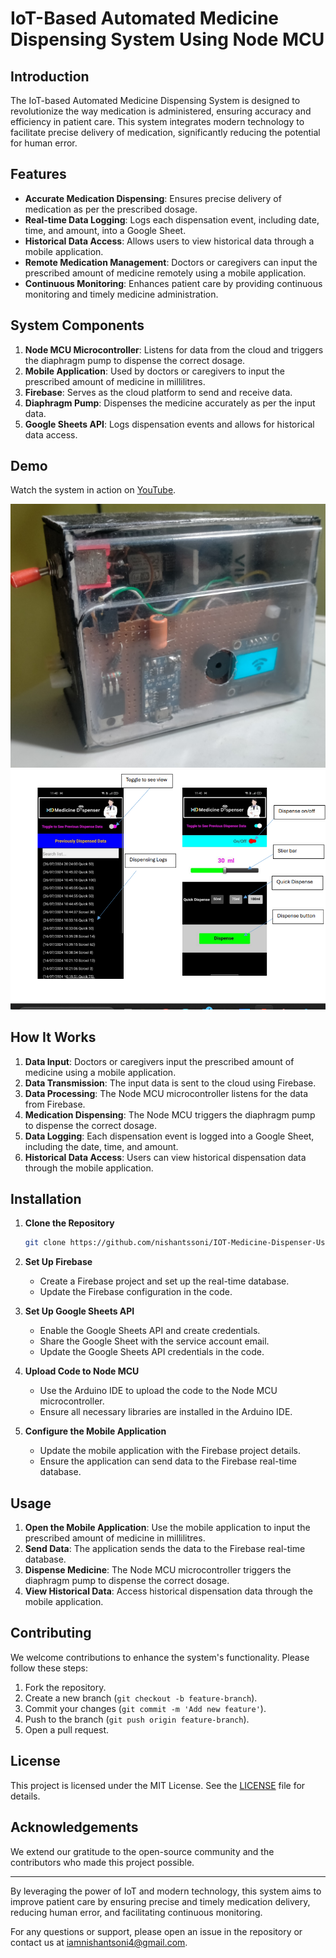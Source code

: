 # IoT-Based Automated Medicine Dispensing System Using Node MCU

## Introduction

The IoT-based Automated Medicine Dispensing System is designed to revolutionize the way medication is administered, ensuring accuracy and efficiency in patient care. This system integrates modern technology to facilitate precise delivery of medication, significantly reducing the potential for human error.

## Features

- **Accurate Medication Dispensing**: Ensures precise delivery of medication as per the prescribed dosage.
- **Real-time Data Logging**: Logs each dispensation event, including date, time, and amount, into a Google Sheet.
- **Historical Data Access**: Allows users to view historical data through a mobile application.
- **Remote Medication Management**: Doctors or caregivers can input the prescribed amount of medicine remotely using a mobile application.
- **Continuous Monitoring**: Enhances patient care by providing continuous monitoring and timely medicine administration.

## System Components

1. **Node MCU Microcontroller**: Listens for data from the cloud and triggers the diaphragm pump to dispense the correct dosage.
2. **Mobile Application**: Used by doctors or caregivers to input the prescribed amount of medicine in millilitres.
3. **Firebase**: Serves as the cloud platform to send and receive data.
4. **Diaphragm Pump**: Dispenses the medicine accurately as per the input data.
5. **Google Sheets API**: Logs dispensation events and allows for historical data access.

## Demo

Watch the system in action on [YouTube](https://youtu.be/-U_aCeA-Vxg).

![Project Image](project_demo_image.jpg)
![Project Image](ui_demo.png)

## How It Works

1. **Data Input**: Doctors or caregivers input the prescribed amount of medicine using a mobile application.
2. **Data Transmission**: The input data is sent to the cloud using Firebase.
3. **Data Processing**: The Node MCU microcontroller listens for the data from Firebase.
4. **Medication Dispensing**: The Node MCU triggers the diaphragm pump to dispense the correct dosage.
5. **Data Logging**: Each dispensation event is logged into a Google Sheet, including the date, time, and amount.
6. **Historical Data Access**: Users can view historical dispensation data through the mobile application.

## Installation

1. **Clone the Repository**
   ```bash
   git clone https://github.com/nishantssoni/IOT-Medicine-Dispenser-Using-Node-MCU.git
   ```

2. **Set Up Firebase**
   - Create a Firebase project and set up the real-time database.
   - Update the Firebase configuration in the code.

3. **Set Up Google Sheets API**
   - Enable the Google Sheets API and create credentials.
   - Share the Google Sheet with the service account email.
   - Update the Google Sheets API credentials in the code.

4. **Upload Code to Node MCU**
   - Use the Arduino IDE to upload the code to the Node MCU microcontroller.
   - Ensure all necessary libraries are installed in the Arduino IDE.

5. **Configure the Mobile Application**
   - Update the mobile application with the Firebase project details.
   - Ensure the application can send data to the Firebase real-time database.

## Usage

1. **Open the Mobile Application**: Use the mobile application to input the prescribed amount of medicine in millilitres.
2. **Send Data**: The application sends the data to the Firebase real-time database.
3. **Dispense Medicine**: The Node MCU microcontroller triggers the diaphragm pump to dispense the correct dosage.
4. **View Historical Data**: Access historical dispensation data through the mobile application.

## Contributing

We welcome contributions to enhance the system's functionality. Please follow these steps:

1. Fork the repository.
2. Create a new branch (`git checkout -b feature-branch`).
3. Commit your changes (`git commit -m 'Add new feature'`).
4. Push to the branch (`git push origin feature-branch`).
5. Open a pull request.

## License

This project is licensed under the MIT License. See the [LICENSE](LICENSE) file for details.


## Acknowledgements

We extend our gratitude to the open-source community and the contributors who made this project possible.

---

By leveraging the power of IoT and modern technology, this system aims to improve patient care by ensuring precise and timely medication delivery, reducing human error, and facilitating continuous monitoring.

For any questions or support, please open an issue in the repository or contact us at iamnishantsoni4@gmail.com.